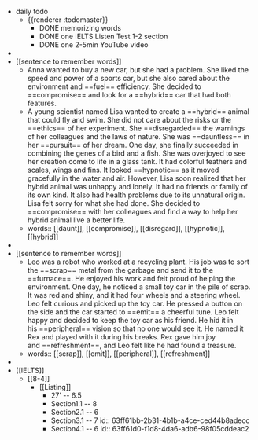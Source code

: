- daily todo
	- {{renderer :todomaster}}
		- DONE memorizing words
		- DONE one IELTS Listen Test 1-2 section
		- DONE one 2-5min YouTube video
-
- [[sentence to remember words]]
	- Anna wanted to buy a new car, but she had a problem. She liked the speed and power of a sports car, but she also cared about the environment and ==fuel== efficiency. She decided to ==compromise== and look for a ==hybrid== car that had both features.
	- A young scientist named Lisa wanted to create a ==hybrid== animal that could fly and swim. She did not care about the risks or the ==ethics== of her experiment. She ==disregarded== the warnings of her colleagues and the laws of nature. She was ==dauntless== in her ==pursuit== of her dream.
	  One day, she finally succeeded in combining the genes of a bird and a fish. She was overjoyed to see her creation come to life in a glass tank. It had colorful feathers and scales, wings and fins. It looked ==hypnotic== as it moved gracefully in the water and air.
	  However, Lisa soon realized that her hybrid animal was unhappy and lonely. It had no friends or family of its own kind. It also had health problems due to its unnatural origin. Lisa felt sorry for what she had done. She decided to ==compromise== with her colleagues and find a way to help her hybrid animal live a better life.
	- words:: [[daunt]], [[compromise]], [[disregard]], [[hypnotic]], [[hybrid]]
-
- [[sentence to remember words]]
	- Leo was a robot who worked at a recycling plant. His job was to sort the ==scrap== metal from the garbage and send it to the ==furnace==. He enjoyed his work and felt proud of helping the environment. One day, he noticed a small toy car in the pile of scrap. It was red and shiny, and it had four wheels and a steering wheel. Leo felt curious and picked up the toy car. He pressed a button on the side and the car started to ==emit== a cheerful tune. Leo felt happy and decided to keep the toy car as his friend. He hid it in his ==peripheral== vision so that no one would see it. He named it Rex and played with it during his breaks. Rex gave him joy and ==refreshment==, and Leo felt like he had found a treasure.
	- words:: [[scrap]], [[emit]], [[peripheral]], [[refreshment]]
-
- [[IELTS]]
	- [[8-4]]
		- [[Listing]]
			- 27' -- 6.5
			- Section1.1 -- 8
			- Section2.1 -- 6
			- Section3.1 -- 7
			  id:: 63ff61bb-2b31-4b1b-a4ce-ced44b8adecc
			- Section4.1 -- 6
			  id:: 63ff61d0-f1d8-4da6-adb6-98f05cddeac2